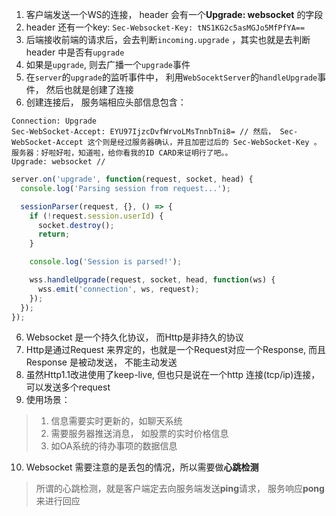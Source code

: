 1. 客户端发送一个WS的连接， header 会有一个**Upgrade: websocket** 的字段
2. header 还有一个key: `Sec-Websocket-Key: tNS1KG2c5asMGJo5MfPfYA==`
3. 后端接收前端的请求后，会去判断`incoming.upgrade` ，其实也就是去判断header 中是否有`upgrade`
4. 如果是`upgrade`, 则去广播一个`upgrade`事件
5. 在`server`的`upgrade`的监听事件中， 利用`WebSocektServer`的`handleUpgrade`事件， 然后也就是创建了连接
6. 创建连接后， 服务端相应头部信息包含：
```
Connection: Upgrade
Sec-WebSocket-Accept: EYU97IjzcDvfWrvoLMsTnnbTni8= // 然后， Sec-WebSocket-Accept 这个则是经过服务器确认，并且加密过后的 Sec-WebSocket-Key 。 服务器：好啦好啦，知道啦，给你看我的ID CARD来证明行了吧。。
Upgrade: websocket // 
``` 
```javascript
server.on('upgrade', function(request, socket, head) {
  console.log('Parsing session from request...');

  sessionParser(request, {}, () => {
    if (!request.session.userId) {
      socket.destroy();
      return;
    }

    console.log('Session is parsed!');

    wss.handleUpgrade(request, socket, head, function(ws) {
      wss.emit('connection', ws, request);
    });
  });
});
```
6. Websocket 是一个持久化协议， 而Http是非持久的协议
7. Http是通过Request 来界定的，也就是一个Request对应一个Response, 而且Response 是被动发送， 不能主动发送
8. 虽然Http1.1改进使用了keep-live, 但也只是说在一个http 连接(tcp/ip)连接，可以发送多个request
9. 使用场景：
> 1. 信息需要实时更新的，如聊天系统
> 2. 需要服务器推送消息， 如股票的实时价格信息
> 3. 如OA系统的待办事项的数据信息
10. Websocket 需要注意的是丢包的情况，所以需要做**心跳检测**
> 所谓的心跳检测，就是客户端定去向服务端发送**ping**请求， 服务响应**pong**来进行回应
